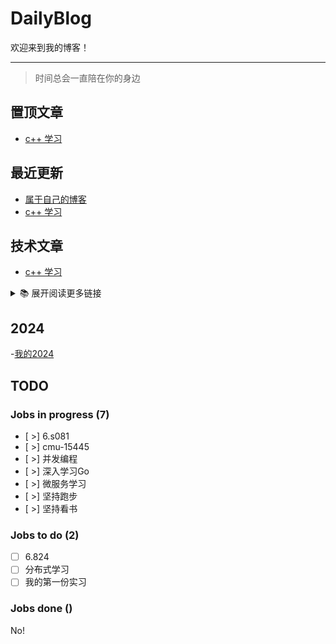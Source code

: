 # DailyBlog

欢迎来到我的博客！

---

> 时间总会一直陪在你的身边

## 置顶文章

- [c++ 学习](https://github.com/Zhonghe-zhao/DailyBlog/issues/2)

## 最近更新

- [属于自己的博客](https://github.com/Zhonghe-zhao/DailyBlog/issues/1)
- [c++ 学习](https://github.com/Zhonghe-zhao/DailyBlog/issues/2)

## 技术文章

- [c++ 学习](https://github.com/Zhonghe-zhao/DailyBlog/issues/2)

<details>
  <summary>📚 展开阅读更多链接</summary>
</details>
 

## 2024

-[我的2024](https://github.com/Zhonghe-zhao/DailyBlog/issues/3)

## TODO

### Jobs in progress (7)
- [ >] 6.s081
- [ >] cmu-15445
- [ >] 并发编程
- [ >] 深入学习Go
- [ >] 微服务学习
- [ >] 坚持跑步
- [ >] 坚持看书
 
### Jobs to do (2)

- [ ] 6.824
- [ ] 分布式学习
- [ ] 我的第一份实习

### Jobs done ()

No!
